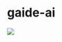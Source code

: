 # gaide-ai
[![](https://jitpack.io/v/zayviusdigital/gaide.svg)](https://jitpack.io/#zayviusdigital/gaide)
